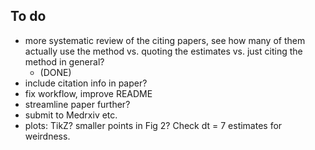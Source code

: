 ## To do

- more systematic review of the citing papers, see how many of them actually use the method vs. quoting the estimates vs. just citing the method in general?
	- (DONE)
- include citation info in paper?
- fix workflow, improve README
- streamline paper further?
- submit to Medrxiv etc.
- plots: TikZ?  smaller points in Fig 2?  Check dt = 7 estimates for weirdness.
